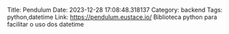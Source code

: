 Title: Pendulum
Date: 2023-12-28 17:08:48.318137
Category: backend
Tags: python,datetime
Link: https://pendulum.eustace.io/
Biblioteca python para facilitar o uso dos datetime

